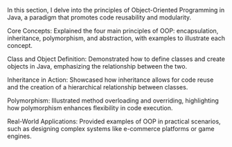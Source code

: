 In this section, I delve into the principles of Object-Oriented Programming in Java, a paradigm that promotes code reusability and modularity.

Core Concepts: Explained the four main principles of OOP: encapsulation, inheritance, polymorphism, and abstraction, with examples to illustrate each concept.

Class and Object Definition: Demonstrated how to define classes and create objects in Java, emphasizing the relationship between the two.

Inheritance in Action: Showcased how inheritance allows for code reuse and the creation of a hierarchical relationship between classes.

Polymorphism: Illustrated method overloading and overriding, highlighting how polymorphism enhances flexibility in code execution.

Real-World Applications: Provided examples of OOP in practical scenarios, such as designing complex systems like e-commerce platforms or game engines.
